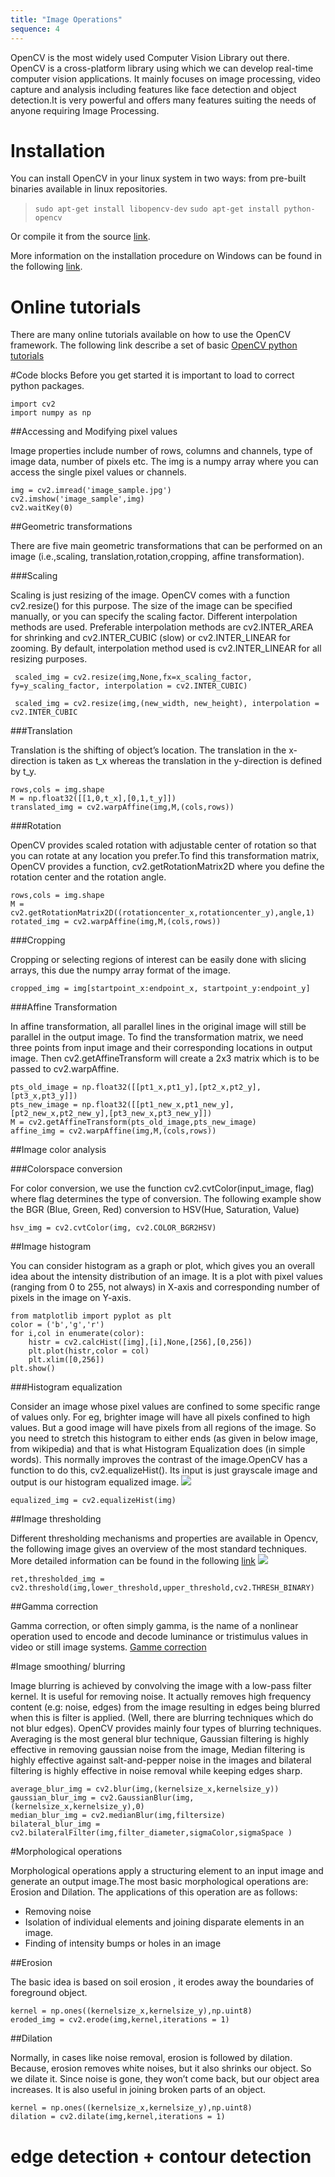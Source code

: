 ```yaml
---
title: "Image Operations"
sequence: 4
---
```


OpenCV is the most widely used Computer Vision Library out there. OpenCV is a cross-platform library using which we can develop real-time computer vision applications. It mainly focuses on image processing, video capture and analysis including features like face detection and object detection.It is very powerful and offers many features suiting the needs of anyone requiring Image Processing.

# Installation

You can install OpenCV in your linux system in two ways: from pre-built binaries available in linux repositories. 

> `sudo apt-get install libopencv-dev`
> `sudo apt-get install python-opencv`

Or compile it from the source [link](http://docs.opencv.org/trunk/d7/d9f/tutorial_linux_install.html).

More information on the installation procedure on Windows can be found in the following [link](http://docs.opencv.org/3.2.0/d5/de5/tutorial_py_setup_in_windows.html).

# Online tutorials 

There are many online tutorials available on how to use the OpenCV framework. 
The following link describe a set of basic [OpenCV python tutorials](http://docs.opencv.org/3.2.0/d6/d00/tutorial_py_root.html)


#Code blocks
Before you get started it is important to load to correct python packages.

    import cv2
    import numpy as np
 
##Accessing and Modifying pixel values

Image properties include number of rows, columns and channels, type of image data, number of pixels etc.
The img is a numpy array where you can access the single pixel values or channels. 

    img = cv2.imread('image_sample.jpg')
    cv2.imshow('image_sample',img)
    cv2.waitKey(0)
 
##Geometric transformations

There are five main geometric transformations that can be performed on an image (i.e.,scaling, translation,rotation,cropping, affine transformation). 

###Scaling

Scaling is just resizing of the image. OpenCV comes with a function cv2.resize() for this purpose. The size of the image can be specified manually, or you can specify the scaling factor. Different interpolation methods are used. Preferable interpolation methods are cv2.INTER_AREA for shrinking and cv2.INTER_CUBIC (slow) or cv2.INTER_LINEAR for zooming. By default, interpolation method used is cv2.INTER_LINEAR for all resizing purposes.  
     
     scaled_img = cv2.resize(img,None,fx=x_scaling_factor, fy=y_scaling_factor, interpolation = cv2.INTER_CUBIC)
     
     scaled_img = cv2.resize(img,(new_width, new_height), interpolation = cv2.INTER_CUBIC
     
###Translation 

Translation is the shifting of object’s location. The translation in the x-direction is taken as t_x whereas the translation in the y-direction is defined by t_y.
   
    rows,cols = img.shape
    M = np.float32([[1,0,t_x],[0,1,t_y]])
    translated_img = cv2.warpAffine(img,M,(cols,rows))

###Rotation

OpenCV provides scaled rotation with adjustable center of rotation so that you can rotate at any location you prefer.To find this transformation matrix, OpenCV provides a function, cv2.getRotationMatrix2D where you define the rotation center and the rotation angle. 

    rows,cols = img.shape
    M = cv2.getRotationMatrix2D((rotationcenter_x,rotationcenter_y),angle,1)
    rotated_img = cv2.warpAffine(img,M,(cols,rows))

###Cropping 

Cropping or selecting regions of interest can be easily done with slicing arrays, this due the numpy array format of the image.

    cropped_img = img[startpoint_x:endpoint_x, startpoint_y:endpoint_y]

###Affine Transformation 

In affine transformation, all parallel lines in the original image will still be parallel in the output image. To find the transformation matrix, we need three points from input image and their corresponding locations in output image. Then cv2.getAffineTransform will create a 2x3 matrix which is to be passed to cv2.warpAffine.

    pts_old_image = np.float32([[pt1_x,pt1_y],[pt2_x,pt2_y],[pt3_x,pt3_y]])
    pts_new_image = np.float32([[pt1_new_x,pt1_new_y],[pt2_new_x,pt2_new_y],[pt3_new_x,pt3_new_y]])
    M = cv2.getAffineTransform(pts_old_image,pts_new_image)
    affine_img = cv2.warpAffine(img,M,(cols,rows))
    
##Image color analysis

###Colorspace conversion

For color conversion, we use the function cv2.cvtColor(input_image, flag) where flag determines the type of conversion.
The following example show the BGR (Blue, Green, Red) conversion to HSV(Hue, Saturation, Value)

    hsv_img = cv2.cvtColor(img, cv2.COLOR_BGR2HSV)

##Image histogram

You can consider histogram as a graph or plot, which gives you an overall idea about the intensity distribution of an image. It is a plot with pixel values (ranging from 0 to 255, not always) in X-axis and corresponding number of pixels in the image on Y-axis.

    from matplotlib import pyplot as plt
    color = ('b','g','r')
    for i,col in enumerate(color):
        histr = cv2.calcHist([img],[i],None,[256],[0,256])
        plt.plot(histr,color = col)
        plt.xlim([0,256])
    plt.show()
    
###Histogram equalization 

Consider an image whose pixel values are confined to some specific range of values only. For eg, brighter image will have all pixels confined to high values. But a good image will have pixels from all regions of the image. So you need to stretch this histogram to either ends (as given in below image, from wikipedia) and that is what Histogram Equalization does (in simple words). This normally improves the contrast of the image.OpenCV has a function to do this, cv2.equalizeHist(). Its input is just grayscale image and output is our histogram equalized image. 
![](http://opencv-python-tutroals.readthedocs.io/en/latest/_images/histogram_equalization.png)
    
    equalized_img = cv2.equalizeHist(img)

##Image thresholding

Different thresholding mechanisms and properties are available in Opencv, the following image gives an overview of the most standard techniques. More detailed information can be found in the following [link](http://docs.opencv.org/trunk/d7/d4d/tutorial_py_thresholding.html)
![](http://opencv-python-tutroals.readthedocs.io/en/latest/_images/threshold.jpg)

    ret,thresholded_img = cv2.threshold(img,lower_threshold,upper_threshold,cv2.THRESH_BINARY)
    
##Gamma correction 

Gamma correction, or often simply gamma, is the name of a nonlinear operation used to encode and decode luminance or tristimulus values in video or still image systems.
[Gamme correction](http://www.codepool.biz/image-processing-opencv-gamma-correction.html)

#Image smoothing/ blurring

Image blurring is achieved by convolving the image with a low-pass filter kernel. It is useful for removing noise. It actually removes high frequency content (e.g: noise, edges) from the image resulting in edges being blurred when this is filter is applied. (Well, there are blurring techniques which do not blur edges). OpenCV provides mainly four types of blurring techniques. Averaging is the most general blur technique, Gaussian filtering is highly effective in removing gaussian noise from the image, Median filtering is highly effective against salt-and-pepper noise in the images and bilateral filtering is highly effective in noise removal while keeping edges sharp.
   
    average_blur_img = cv2.blur(img,(kernelsize_x,kernelsize_y))
    gaussian_blur_img = cv2.GaussianBlur(img,(kernelsize_x,kernelsize_y),0)
    median_blur_img = cv2.medianBlur(img,filtersize)
    bilateral_blur_img = cv2.bilateralFilter(img,filter_diameter,sigmaColor,sigmaSpace )


#Morphological operations

Morphological operations apply a structuring element to an input image and generate an output image.The most basic morphological operations are: Erosion and Dilation. 
The applications of this operation are as follows:
- Removing noise
- Isolation of individual elements and joining disparate elements in an image.
- Finding of intensity bumps or holes in an image

##Erosion 

The basic idea is based on soil erosion , it erodes away the boundaries of foreground object.

    kernel = np.ones((kernelsize_x,kernelsize_y),np.uint8)
    eroded_img = cv2.erode(img,kernel,iterations = 1)

##Dilation

Normally, in cases like noise removal, erosion is followed by dilation. Because, erosion removes white noises, but it also shrinks our object. 
So we dilate it. Since noise is gone, they won’t come back, but our object area increases. It is also useful in joining broken parts of an object.

    kernel = np.ones((kernelsize_x,kernelsize_y),np.uint8)
    dilation = cv2.dilate(img,kernel,iterations = 1)

# edge detection + contour detection
